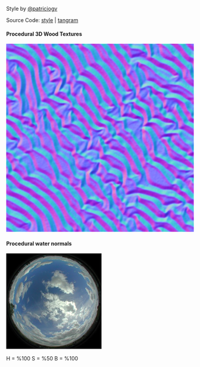 Style by [@patriciogv](https://twitter.com/patriciogv)

Source Code: [style](http://tangrams.github.io/tangram-play/?style=https://cdn.rawgit.com/tangrams/tangram-sandbox/gh-pages/styles/sandbox-hsb.yaml) | [tangram](https://github.com/tangrams/tangram)

<a href="code.html#shaders/wood.frag"><canvas class="canvas" data-fragment-url="shaders/wood.frag" width="200px" height="200px"></canvas></a>
#### Procedural 3D Wood Textures

[![Sand normalmap](styles/imgs/normal-0015.jpg)](code.html#shaders/normalmap.frag&styles/imgs/normal-0015.jpg)

<a href="code.html#shaders/water.frag"><canvas class="canvas" data-fragment-url="shaders/water.frag" width="200px" height="200px"></canvas></a>
#### Procedural water normals

[![Water spherical enviromentalmap](styles/imgs/sem-sky-0001.jpg)](code.html#shaders/env-map.frag&styles/imgs/normal-0001.jpg&styles/imgs/sem-sky-0001.jpg)

H = %100
S = %50
B = %100